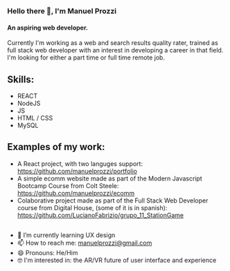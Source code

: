 ### Hello there 👋, I'm Manuel Prozzi
#### An aspiring web developer.

Currently I'm working as a web and search results quality rater, trained as full stack web developer with an interest in developing a career in that field. I'm looking for either a part time or full time remote job.

## Skills: 
* REACT
* NodeJS
* JS
* HTML / CSS
* MySQL

## Examples of my work: 
* A React project, with two languges support: https://github.com/manuelprozzi/portfolio
* A simple ecomm website made as part of the Modern Javascript Bootcamp Course from Colt Steele: https://github.com/manuelprozzi/ecomm
* Colaborative project made as part of the Full Stack Web Developer course from Digital House, (some of it is in spanish): https://github.com/LucianoFabrizio/grupo_11_StationGame

##
- 🌱 I’m currently learning UX design 
- 📫 How to reach me: manuelprozzi@gmail.com 
- 😄 Pronouns: He/Him 
- 🤓 I'm interested in: the AR/VR future of user interface and experience
